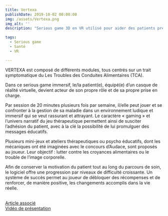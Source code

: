 ```yaml
---
title: Vertexa
publishDate: 2019-10-02 00:00:00
img: /assets/Vertexa.png
img_alt: ''
description: "Serious game 3D en VR utilisé pour aider des patients présentant des Troubles des Conduites Alimentaires (TCA)."

tags:
  - Serious game
  - Santé
  - VR

---
```


<p>
VERTEXA est composé de différents modules, tous centrés sur un trait symptomatique du Les Troubles des Conduites Alimentaires (TCA).
</p>

<p>
Dans ce serious game immersif, le/la patient(e), équipé(e) d’un casque de réalité virtuelle, devient acteur de son propre rôle et de sa propre prise en charge.
</p>

<p>
Par session de 20 minutes plusieurs fois par semaine, il/elle peut jouer et se confronter à la gestion de sa maladie dans un environnement ludique et immersif qui se veut rassurant et attrayant. Le caractère « gaming » et l’univers narratif du jeu thérapeutique permettent ainsi de susciter l’adhésion du patient, avec à la clé la possibilité de lui promulguer des messages éducatifs.
</p>

<p>
Plusieurs mini-jeux et ateliers thérapeutiques ou psycho éducatifs, dont les mécaniques ont été imaginées avec le concours d’Audace, sont proposés au joueur. Leur objectif : lutter contre les croyances alimentaires ou le trouble de l’image corporelle.
</p>

<p>
Afin de conserver la motivation du patient tout au long du parcours de soin, le logiciel offre une progression par niveaux de difficulté croissante. Un système de succès permet au joueur de débloquer des récompenses et de renforcer, de manière positive, les changements accomplis dans la vie réelle.
</p>

<br><a href="https://www.audace-digital-learning.fr/realisation/vertexa-serious-game-immersif-therapeutique/">Article associé</a> 
<br><a href="https://www.youtube.com/watch?v=SNueyajgULY">Vidéo de présentation</a>

